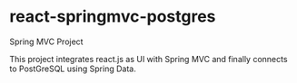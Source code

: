 # react-springmvc-postgres
Spring MVC Project

This project integrates react.js as UI with Spring MVC and finally connects to PostGreSQL using Spring Data.
